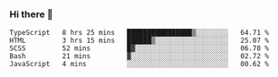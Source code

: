 ### Hi there 👋

<!--
**loki29pl/loki29pl** is a ✨ _special_ ✨ repository because its `README.md` (this file) appears on your GitHub profile.

Here are some ideas to get you started:

- 🔭 I’m currently working on ...
- 🌱 I’m currently learning ...
- 👯 I’m looking to collaborate on ...
- 🤔 I’m looking for help with ...
- 💬 Ask me about ...
- 📫 How to reach me: ...
- 😄 Pronouns: ...
- ⚡ Fun fact: ...
-->

<!--START_SECTION:waka-->
```text
TypeScript   8 hrs 25 mins   ████████████████▒░░░░░░░░   64.71 % 
HTML         3 hrs 15 mins   ██████▒░░░░░░░░░░░░░░░░░░   25.07 % 
SCSS         52 mins         █▓░░░░░░░░░░░░░░░░░░░░░░░   06.78 % 
Bash         21 mins         ▓░░░░░░░░░░░░░░░░░░░░░░░░   02.72 % 
JavaScript   4 mins          ░░░░░░░░░░░░░░░░░░░░░░░░░   00.62 % 
```
<!--END_SECTION:waka-->
